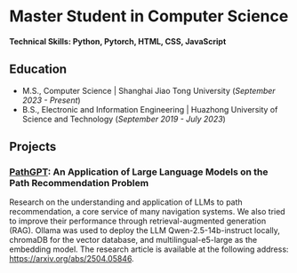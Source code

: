 # Master Student in Computer Science

#### Technical Skills: Python, Pytorch,  HTML, CSS, JavaScript 

## Education
- M.S., Computer Science | Shanghai Jiao Tong University (_September 2023 - Present_)
- B.S., Electronic and Information Engineering | Huazhong University of Science and Technology  (_September 2019 - July 2023_)

## Projects
### [PathGPT](https://arxiv.org/abs/2504.05846): An Application of Large Language Models on the Path Recommendation Problem
Research on the understanding and application of LLMs to path recommendation, a core service of many navigation systems. We also tried to improve their performance through retrieval-augmented generation (RAG). Ollama was used to deploy the LLM Qwen-2.5-14b-instruct locally, chromaDB for the vector database, and multilingual-e5-large as the embedding model. The research article is available at the following address: https://arxiv.org/abs/2504.05846.


